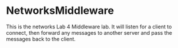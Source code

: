NetworksMiddleware
==================

This is the networks Lab 4 Middleware lab. It will listen for a client to connect, 
then forward any messages to another server and pass the messages back to the client.

